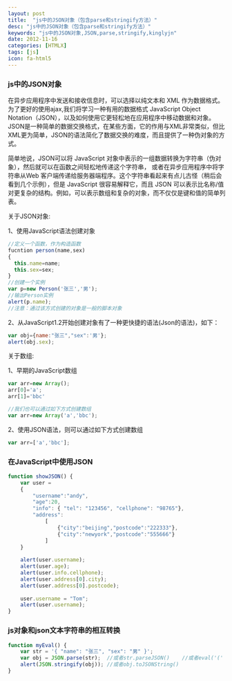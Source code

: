 ```yaml
---
layout: post
title:  "js中的JSON对象（包含parse和stringify方法）"
desc: "js中的JSON对象（包含parse和stringify方法）"
keywords: "js中的JSON对象,JSON,parse,stringify,kinglyjn"
date: 2012-11-16
categories: [HTMLX]
tags: [js]
icon: fa-html5
---
```


### js中的JSON对象

在异步应用程序中发送和接收信息时，可以选择以纯文本和 XML 作为数据格式。为了更好的使用ajax,我们将学习一种有用的数据格式 JavaScript Object Notation（JSON），以及如何使用它更轻松地在应用程序中移动数据和对象。JSON是一种简单的数据交换格式，在某些方面，它的作用与XML非常类似，但比XML更为简单，JSON的语法简化了数据交换的难度，而且提供了一种伪对象的方式。<br>

简单地说，JSON可以将 JavaScript 对象中表示的一组数据转换为字符串（伪对象），然后就可以在函数之间轻松地传递这个字符串，
或者在异步应用程序中将字符串从Web 客户端传递给服务器端程序。这个字符串看起来有点儿古怪（稍后会看到几个示例），但是 JavaScript 很容易解释它，而且 JSON 可以表示比名称/值对更复杂的结构。例如，可以表示数组和复杂的对象，而不仅仅是键和值的简单列表。<br>

关于JSON对象:

1、使用JavaScript语法创建对象

```js
//定义一个函数，作为构造函数
fucntion person(name,sex)
{
  this.name=name;
  this.sex=sex;
}
//创建一个实例
var p=new Person('张三','男');
//输出Person实例
alert(p.name);
//注意：通过该方式创建的对象是一般的脚本对象
```

2、从JavaScript1.2开始创建对象有了一种更快捷的语法(Json的语法)，如下：

```js
var obj={name:"张三","sex":'男'};    
alert(obj.sex);
```

关于数组:

1、早期的JavaScript数组

```js
var arr=new Array();
arr[0]='a';
arr[1]='bbc'

//我们也可以通过如下方式创建数组
var arr=new Array('a','bbc');
```

2、使用JSON语法，则可以通过如下方式创建数组

```js
var arr=['a','bbc'];
```

### 在JavaScript中使用JSON

```js
function showJSON() {   
    var user =    
    {    
        "username":"andy",   
        "age":20,   
        "info": { "tel": "123456", "cellphone": "98765"},   
        "address":   
            [   
                {"city":"beijing","postcode":"222333"},   
                {"city":"newyork","postcode":"555666"}   
            ]   
    }   
       
    alert(user.username);   
    alert(user.age);   
    alert(user.info.cellphone);   
    alert(user.address[0].city);   
    alert(user.address[0].postcode);   
       
    user.username = "Tom";   
    alert(user.username);   
} 
```

### js对象和json文本字符串的相互转换

```js
function myEval() {   
    var str = '{ "name": "张三", "sex": "男" }';   
    var obj = JSON.parse(str);  //或者str.parseJSON()    //或者eval('(' + str + ')') 
    alert(JSON.stringify(obj)); //或者obj.toJSONString()
}
```
<br>


